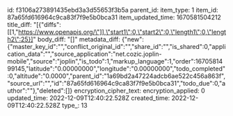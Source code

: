 id: f3106a273891435ebd3a3d55653f3b5a
parent_id: 
item_type: 1
item_id: 87a65fd616964c9ca83f7f9e5b0bca31
item_updated_time: 1670581504212
title_diff: "[{\"diffs\":[[1,\"https://www.openapis.org/\"]],\"start1\":0,\"start2\":0,\"length1\":0,\"length2\":25}]"
body_diff: "[]"
metadata_diff: {"new":{"master_key_id":"","conflict_original_id":"","share_id":"","is_shared":0,"application_data":"","source_application":"net.cozic.joplin-mobile","source":"joplin","is_todo":1,"markup_language":1,"order":1670581499145,"latitude":"0.00000000","longitude":"0.00000000","todo_completed":0,"altitude":"0.0000","parent_id":"1a69bd2a47224adcb6ae522c456a863f","source_url":"","id":"87a65fd616964c9ca83f7f9e5b0bca31","todo_due":0,"author":""},"deleted":[]}
encryption_cipher_text: 
encryption_applied: 0
updated_time: 2022-12-09T12:40:22.528Z
created_time: 2022-12-09T12:40:22.528Z
type_: 13